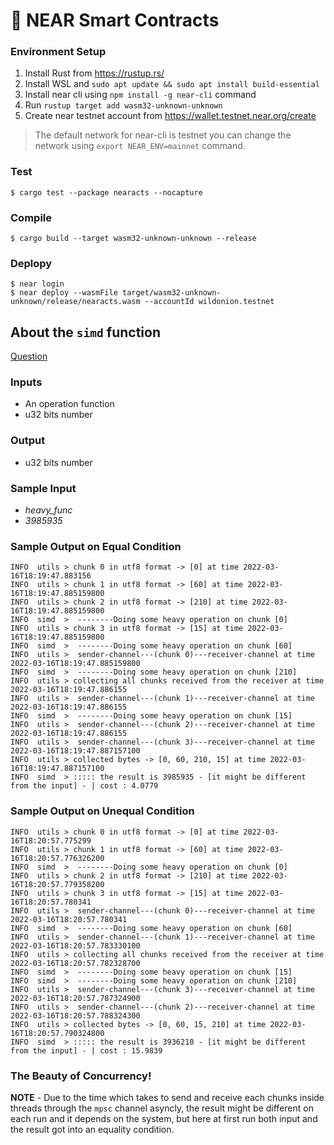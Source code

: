 

# 📑 NEAR Smart Contracts

### Environment Setup
1. Install Rust from https://rustup.rs/
2. Install WSL and ```sudo apt update && sudo apt install build-essential```
3. Install near cli using ```npm install -g near-cli``` command
4. Run ```rustup target add wasm32-unknown-unknown```
5. Create near testnet account from https://wallet.testnet.near.org/create

> The default network for near-cli is testnet you can change the network using ```export NEAR_ENV=mainnet``` command.

### Test
```
$ cargo test --package nearacts --nocapture
```

### Compile
```
$ cargo build --target wasm32-unknown-unknown --release
```

### Deplopy
```
$ near login
$ near deploy --wasmFile target/wasm32-unknown-unknown/release/nearacts.wasm --accountId wildonion.testnet
```

## About the `simd` function

[Question](https://quera.org/problemset/113613/)


### Inputs

* An operation function
* u32 bits number

### Output

* u32 bits number


### Sample Input

* _heavy_func_
* _3985935_

### Sample Output on Equal Condition

```console
INFO  utils > chunk 0 in utf8 format -> [0] at time 2022-03-16T18:19:47.883156
INFO  utils > chunk 1 in utf8 format -> [60] at time 2022-03-16T18:19:47.885159800
INFO  utils > chunk 2 in utf8 format -> [210] at time 2022-03-16T18:19:47.885159800
INFO  simd  >  --------Doing some heavy operation on chunk [0]
INFO  utils > chunk 3 in utf8 format -> [15] at time 2022-03-16T18:19:47.885159800
INFO  simd  >  --------Doing some heavy operation on chunk [60]
INFO  utils >  sender-channel---(chunk 0)---receiver-channel at time 2022-03-16T18:19:47.885159800
INFO  simd  >  --------Doing some heavy operation on chunk [210]
INFO  utils > collecting all chunks received from the receiver at time 2022-03-16T18:19:47.886155
INFO  utils >  sender-channel---(chunk 1)---receiver-channel at time 2022-03-16T18:19:47.886155
INFO  simd  >  --------Doing some heavy operation on chunk [15]
INFO  utils >  sender-channel---(chunk 2)---receiver-channel at time 2022-03-16T18:19:47.886155
INFO  utils >  sender-channel---(chunk 3)---receiver-channel at time 2022-03-16T18:19:47.887157100
INFO  utils > collected bytes -> [0, 60, 210, 15] at time 2022-03-16T18:19:47.887157100
INFO  simd  > ::::: the result is 3985935 - [it might be different from the input] - | cost : 4.0779
```

### Sample Output on Unequal Condition

```console
INFO  utils > chunk 0 in utf8 format -> [0] at time 2022-03-16T18:20:57.775299
INFO  utils > chunk 1 in utf8 format -> [60] at time 2022-03-16T18:20:57.776326200
INFO  simd  >  --------Doing some heavy operation on chunk [0]
INFO  utils > chunk 2 in utf8 format -> [210] at time 2022-03-16T18:20:57.779358200
INFO  utils > chunk 3 in utf8 format -> [15] at time 2022-03-16T18:20:57.780341
INFO  utils >  sender-channel---(chunk 0)---receiver-channel at time 2022-03-16T18:20:57.780341
INFO  simd  >  --------Doing some heavy operation on chunk [60]
INFO  utils >  sender-channel---(chunk 1)---receiver-channel at time 2022-03-16T18:20:57.783330100
INFO  utils > collecting all chunks received from the receiver at time 2022-03-16T18:20:57.782328700
INFO  simd  >  --------Doing some heavy operation on chunk [15]
INFO  simd  >  --------Doing some heavy operation on chunk [210]
INFO  utils >  sender-channel---(chunk 3)---receiver-channel at time 2022-03-16T18:20:57.787324900
INFO  utils >  sender-channel---(chunk 2)---receiver-channel at time 2022-03-16T18:20:57.788324300
INFO  utils > collected bytes -> [0, 60, 15, 210] at time 2022-03-16T18:20:57.790324800
INFO  simd  > ::::: the result is 3936210 - [it might be different from the input] - | cost : 15.9839
```

### The Beauty of Concurrency!

**NOTE** - Due to the time which takes to send and receive each chunks inside threads through the `mpsc` channel asyncly, the result might be different on each run and it depends on the system, but here at first run both input and the result got into an equality condition.
